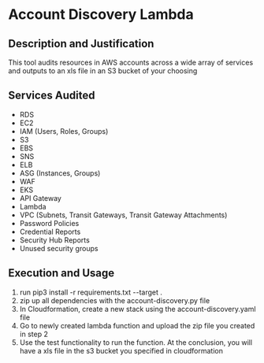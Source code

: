 # Account Discovery Lambda
## Description and Justification

This tool audits resources in AWS accounts across a wide array of services and outputs to an xls file in an S3 bucket of your choosing

## Services Audited

- RDS
- EC2
- IAM (Users, Roles, Groups)
- S3
- EBS
- SNS
- ELB
- ASG (Instances, Groups)
- WAF
- EKS
- API Gateway
- Lambda
- VPC (Subnets, Transit Gateways, Transit Gateway Attachments)
- Password Policies
- Credential Reports
- Security Hub Reports
- Unused security groups

## Execution and Usage

1. run pip3 install -r requirements.txt --target .
2. zip up all dependencies with the account-discovery.py file
3. In Cloudformation, create a new stack using the account-discovery.yaml file
4. Go to newly created lambda function and upload the zip file you created in step 2
5. Use the test functionality to run the function. At the conclusion, you will have a xls file in the s3 bucket you specified in cloudformation